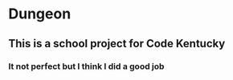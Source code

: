 # Dungeon
## This is a school project for Code Kentucky
### It not perfect but  I think I did a good job
